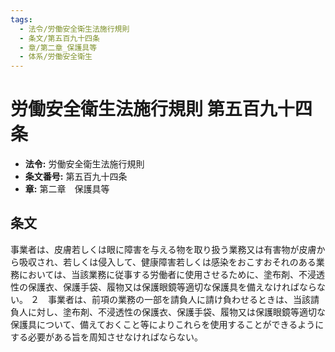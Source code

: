 ```yaml
---
tags:
  - 法令/労働安全衛生法施行規則
  - 条文/第五百九十四条
  - 章/第二章_保護具等
  - 体系/労働安全衛生
---
```

# 労働安全衛生法施行規則 第五百九十四条

- **法令:** 労働安全衛生法施行規則
- **条文番号:** 第五百九十四条
- **章:** 第二章　保護具等

## 条文
事業者は、皮膚若しくは眼に障害を与える物を取り扱う業務又は有害物が皮膚から吸収され、若しくは侵入して、健康障害若しくは感染をおこすおそれのある業務においては、当該業務に従事する労働者に使用させるために、塗布剤、不浸透性の保護衣、保護手袋、履物又は保護眼鏡等適切な保護具を備えなければならない。
２　事業者は、前項の業務の一部を請負人に請け負わせるときは、当該請負人に対し、塗布剤、不浸透性の保護衣、保護手袋、履物又は保護眼鏡等適切な保護具について、備えておくこと等によりこれらを使用することができるようにする必要がある旨を周知させなければならない。

